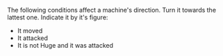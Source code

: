 The following conditions affect a machine's direction. Turn it towards the lattest one. Indicate it by it's figure:
- It moved
- It attacked
- It is not Huge and it was attacked